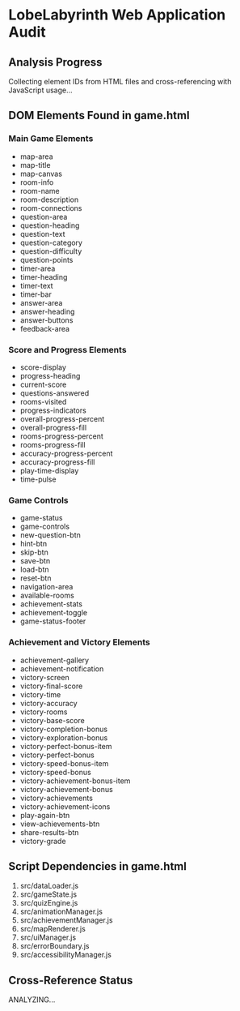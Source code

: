 # LobeLabyrinth Web Application Audit

## Analysis Progress
Collecting element IDs from HTML files and cross-referencing with JavaScript usage...

## DOM Elements Found in game.html

### Main Game Elements
- map-area
- map-title
- map-canvas
- room-info
- room-name
- room-description
- room-connections
- question-area
- question-heading
- question-text
- question-category
- question-difficulty
- question-points
- timer-area
- timer-heading
- timer-text
- timer-bar
- answer-area
- answer-heading
- answer-buttons
- feedback-area

### Score and Progress Elements
- score-display
- progress-heading
- current-score
- questions-answered
- rooms-visited
- progress-indicators
- overall-progress-percent
- overall-progress-fill
- rooms-progress-percent
- rooms-progress-fill
- accuracy-progress-percent
- accuracy-progress-fill
- play-time-display
- time-pulse

### Game Controls
- game-status
- game-controls
- new-question-btn
- hint-btn
- skip-btn
- save-btn
- load-btn
- reset-btn
- navigation-area
- available-rooms
- achievement-stats
- achievement-toggle
- game-status-footer

### Achievement and Victory Elements
- achievement-gallery
- achievement-notification
- victory-screen
- victory-final-score
- victory-time
- victory-accuracy
- victory-rooms
- victory-base-score
- victory-completion-bonus
- victory-exploration-bonus
- victory-perfect-bonus-item
- victory-perfect-bonus
- victory-speed-bonus-item
- victory-speed-bonus
- victory-achievement-bonus-item
- victory-achievement-bonus
- victory-achievements
- victory-achievement-icons
- play-again-btn
- view-achievements-btn
- share-results-btn
- victory-grade

## Script Dependencies in game.html
1. src/dataLoader.js
2. src/gameState.js
3. src/quizEngine.js
4. src/animationManager.js
5. src/achievementManager.js
6. src/mapRenderer.js
7. src/uiManager.js
8. src/errorBoundary.js
9. src/accessibilityManager.js

## Cross-Reference Status
ANALYZING...